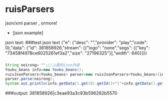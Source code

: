 # ruisParsers
json/xml parser , ormore!


* [json example]

json text:
###test json text
{"e": {"desc": "","provider": "play","code": 0},"data": {"id": 381858926,"stream": [{"logo": "none","segs": [{"key": "73458f4978ce6025261ef3a2","size": "27196325"}],"width": 640}]}}
###

```Java
String neirong= "";//上面的json内容
Youku_beans info=new Youku_beans();
ruisJsonParsers<Youku_beans> parser=new ruisJsonParsers<Youku_beans>(info);
parser.parse(neirong);
System.out.println(info.getData().get(0).getId()+"|"+info.getData().get(0).getStream().get(0).getSegs().get(0).getKey());
```

###output:
381858926|c3eae93a3c93b596282b5570

